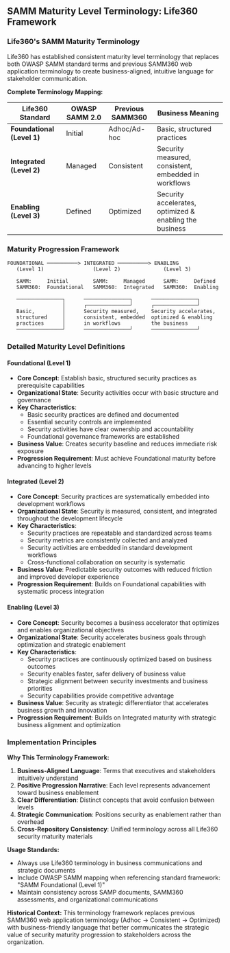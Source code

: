 ## SAMM Maturity Level Terminology: Life360 Framework

### Life360's SAMM Maturity Terminology

Life360 has established consistent maturity level terminology that replaces both OWASP SAMM standard terms and previous SAMM360 web application terminology to create business-aligned, intuitive language for stakeholder communication.

**Complete Terminology Mapping:**

| **Life360 Standard** | **OWASP SAMM 2.0** | **Previous SAMM360** | **Business Meaning** |
|---------------------|--------------------|--------------------|-------------------|
| **Foundational (Level 1)** | Initial | Adhoc/Ad-hoc | Basic, structured practices |
| **Integrated (Level 2)** | Managed | Consistent | Security measured, consistent, embedded in workflows |
| **Enabling (Level 3)** | Defined | Optimized | Security accelerates, optimized & enabling the business |

### Maturity Progression Framework

```
FOUNDATIONAL ──────────> INTEGRATED ──────────> ENABLING
   (Level 1)                (Level 2)              (Level 3)

   SAMM:     Initial        SAMM:     Managed      SAMM:     Defined
   SAMM360:  Foundational   SAMM360:  Integrated   SAMM360:  Enabling

   ───────────────┐      ───────────────┐      ───────────────┐
                  │      ┌──────────────┘      ┌──────────────┘
   Basic,         │      Security measured,    Security accelerates,
   structured     │      consistent, embedded  optimized & enabling
   practices      │      in workflows          the business
   ───────────────┘      ───────────────┘      ───────────────┘
```

### Detailed Maturity Level Definitions

#### **Foundational (Level 1)**
- **Core Concept**: Establish basic, structured security practices as prerequisite capabilities
- **Organizational State**: Security activities occur with basic structure and governance
- **Key Characteristics**:
  - Basic security practices are defined and documented
  - Essential security controls are implemented
  - Security activities have clear ownership and accountability
  - Foundational governance frameworks are established
- **Business Value**: Creates security baseline and reduces immediate risk exposure
- **Progression Requirement**: Must achieve Foundational maturity before advancing to higher levels

#### **Integrated (Level 2)**  
- **Core Concept**: Security practices are systematically embedded into development workflows
- **Organizational State**: Security is measured, consistent, and integrated throughout the development lifecycle
- **Key Characteristics**:
  - Security practices are repeatable and standardized across teams
  - Security metrics are consistently collected and analyzed
  - Security activities are embedded in standard development workflows
  - Cross-functional collaboration on security is systematic
- **Business Value**: Predictable security outcomes with reduced friction and improved developer experience
- **Progression Requirement**: Builds on Foundational capabilities with systematic process integration

#### **Enabling (Level 3)**
- **Core Concept**: Security becomes a business accelerator that optimizes and enables organizational objectives
- **Organizational State**: Security accelerates business goals through optimization and strategic enablement
- **Key Characteristics**:
  - Security practices are continuously optimized based on business outcomes
  - Security enables faster, safer delivery of business value
  - Strategic alignment between security investments and business priorities
  - Security capabilities provide competitive advantage
- **Business Value**: Security as strategic differentiator that accelerates business growth and innovation
- **Progression Requirement**: Builds on Integrated maturity with strategic business alignment and optimization

### Implementation Principles

**Why This Terminology Framework:**
1. **Business-Aligned Language**: Terms that executives and stakeholders intuitively understand
2. **Positive Progression Narrative**: Each level represents advancement toward business enablement
3. **Clear Differentiation**: Distinct concepts that avoid confusion between levels
4. **Strategic Communication**: Positions security as enablement rather than overhead
5. **Cross-Repository Consistency**: Unified terminology across all Life360 security maturity materials

**Usage Standards:**
- Always use Life360 terminology in business communications and strategic documents
- Include OWASP SAMM mapping when referencing standard framework: "SAMM Foundational (Level 1)"
- Maintain consistency across SAMP documents, SAMM360 assessments, and organizational communications

**Historical Context:**
This terminology framework replaces previous SAMM360 web application terminology (Adhoc → Consistent → Optimized) with business-friendly language that better communicates the strategic value of security maturity progression to stakeholders across the organization.